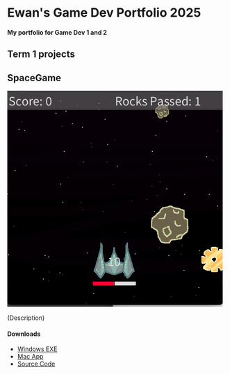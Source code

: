 # Ewan's Game Dev Portfolio 2025

#### My portfolio for Game Dev 1 and 2

## Term 1 projects

## SpaceGame

![SpaceGame](https://github.com/EwanCarver/portfolio/blob/main/images/SapceGameScreenCap.png?raw=true)

(Description)

#### Downloads
 * [Windows EXE]()
 * [Mac App]()
 * [Source Code]()
   
